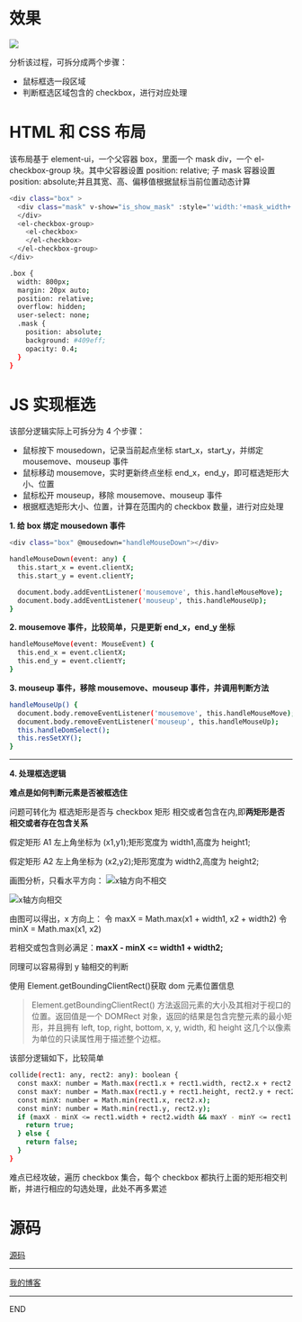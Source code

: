 # 效果

![](https://upload-images.jianshu.io/upload_images/10390288-70094edb821661f1.gif?imageMogr2/auto-orient/strip)

分析该过程，可拆分成两个步骤：

- 鼠标框选一段区域
- 判断框选区域包含的 checkbox，进行对应处理

# HTML 和 CSS 布局

该布局基于 element-ui，一个父容器 box，里面一个 mask div，一个 el-checkbox-group 块。其中父容器设置 position: relative; 子 mask 容器设置 position: absolute;并且其宽、高、偏移值根据鼠标当前位置动态计算

```bash
<div class="box" >
  <div class="mask" v-show="is_show_mask" :style="'width:'+mask_width+'left:'+mask_left+'height:'+mask_height+'top:'+mask_top">
  </div>
  <el-checkbox-group>
    <el-checkbox>
    </el-checkbox>
  </el-checkbox-group>
</div>

.box {
  width: 800px;
  margin: 20px auto;
  position: relative;
  overflow: hidden;
  user-select: none;
  .mask {
    position: absolute;
    background: #409eff;
    opacity: 0.4;
  }
}
```

# JS 实现框选

该部分逻辑实际上可拆分为 4 个步骤：

- 鼠标按下 mousedown，记录当前起点坐标 start_x，start_y，并绑定 mousemove、mouseup 事件
- 鼠标移动 mousemove，实时更新终点坐标 end_x，end_y，即可框选矩形大小、位置
- 鼠标松开 mouseup，移除 mousemove、mouseup 事件
- 根据框选矩形大小、位置，计算在范围内的 checkbox 数量，进行对应处理

**1. 给 box 绑定 mousedown 事件**

```bash
<div class="box" @mousedown="handleMouseDown"></div>

handleMouseDown(event: any) {
  this.start_x = event.clientX;
  this.start_y = event.clientY;

  document.body.addEventListener('mousemove', this.handleMouseMove);
  document.body.addEventListener('mouseup', this.handleMouseUp);
}
```

**2. mousemove 事件，比较简单，只是更新 end_x，end_y 坐标**

```bash
handleMouseMove(event: MouseEvent) {
  this.end_x = event.clientX;
  this.end_y = event.clientY;
}
```

**3. mouseup 事件，移除 mousemove、mouseup 事件，并调用判断方法**

```bash
handleMouseUp() {
  document.body.removeEventListener('mousemove', this.handleMouseMove);
  document.body.removeEventListener('mouseup', this.handleMouseUp);
  this.handleDomSelect();
  this.resSetXY();
}
```

---

**4. 处理框选逻辑**

**难点是如何判断元素是否被框选住**

问题可转化为 框选矩形是否与 checkbox 矩形 相交或者包含在内,即**两矩形是否相交或者存在包含关系**

假定矩形 A1 左上角坐标为 (x1,y1);矩形宽度为 width1,高度为 height1;

假定矩形 A2 左上角坐标为 (x2,y2);矩形宽度为 width2,高度为 height2;

画图分析，只看水平方向：
![x轴方向不相交](https://upload-images.jianshu.io/upload_images/10390288-0ea5067a4dce2e14.png?imageMogr2/auto-orient/strip%7CimageView2/2/w/1240)

![x轴方向相交](https://upload-images.jianshu.io/upload_images/10390288-c83ff7a598ad8469.png?imageMogr2/auto-orient/strip%7CimageView2/2/w/1240)

由图可以得出，x 方向上：
令 maxX = Math.max(x1 + width1, x2 + width2)
令 minX = Math.max(x1, x2)

若相交或包含则必满足：**maxX - minX <= width1 + width2;**

同理可以容易得到 y 轴相交的判断

使用 Element.getBoundingClientRect()获取 dom 元素位置信息

> Element.getBoundingClientRect() 方法返回元素的大小及其相对于视口的位置。返回值是一个 DOMRect 对象，返回的结果是包含完整元素的最小矩形，并且拥有 left, top, right, bottom, x, y, width, 和 height 这几个以像素为单位的只读属性用于描述整个边框。

该部分逻辑如下，比较简单

```bash
collide(rect1: any, rect2: any): boolean {
  const maxX: number = Math.max(rect1.x + rect1.width, rect2.x + rect2.width);
  const maxY: number = Math.max(rect1.y + rect1.height, rect2.y + rect2.height);
  const minX: number = Math.min(rect1.x, rect2.x);
  const minY: number = Math.min(rect1.y, rect2.y);
  if (maxX - minX <= rect1.width + rect2.width && maxY - minY <= rect1.height + rect2.height) {
    return true;
  } else {
    return false;
  }
}
```

难点已经攻破，遍历 checkbox 集合，每个 checkbox 都执行上面的矩形相交判断，并进行相应的勾选处理，此处不再多累述

# 源码

[源码](https://github.com/zhongzihao1996/my-blog/blob/dev/blogs/12.%20%E5%8E%9F%E7%94%9FJS%20%E5%AE%9E%E7%8E%B0%E6%A1%86%E9%80%89%E5%8A%9F%E8%83%BD%EF%BC%88Vue%EF%BC%89/select.vue)

---

[我的博客](https://github.com/zhongzihao1996/my-blog/tree/master)

---

END
